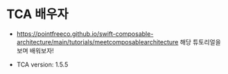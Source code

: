 # TCA 배우자
* https://pointfreeco.github.io/swift-composable-architecture/main/tutorials/meetcomposablearchitecture
해당 튜토리얼을 보며 배워보자!

* TCA version: 1.5.5
